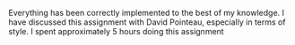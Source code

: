 Everything has been correctly implemented to the best of my knowledge.
I have discussed this assignment with David Pointeau, especially in terms of style.
I spent approximately 5 hours doing this assignment
